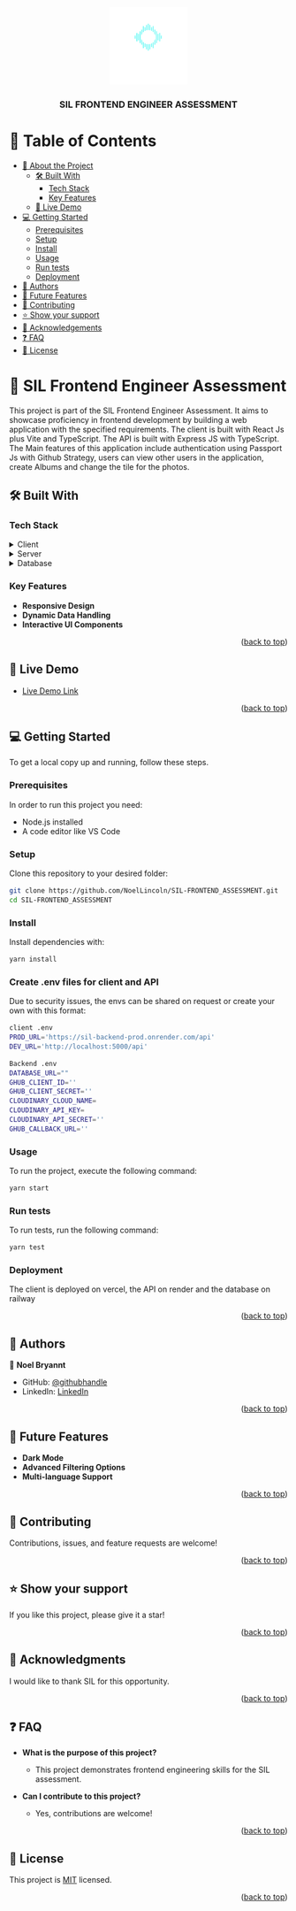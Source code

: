 
<a name="readme-top"></a>

<div align="center">
  <img src="logo.png" alt="logo" width="140" height="auto" />
  <br/>
  <h3><b>SIL FRONTEND ENGINEER ASSESSMENT</b></h3>
</div>

<!-- TABLE OF CONTENTS -->

# 📗 Table of Contents

- [📖 About the Project](#about-project)
  - [🛠 Built With](#built-with)
    - [Tech Stack](#tech-stack)
    - [Key Features](#key-features)
  - [🚀 Live Demo](#live-demo)
- [💻 Getting Started](#getting-started)
  - [Prerequisites](#prerequisites)
  - [Setup](#setup)
  - [Install](#install)
  - [Usage](#usage)
  - [Run tests](#run-tests)
  - [Deployment](#deployment)
- [👥 Authors](#authors)
- [🔭 Future Features](#future-features)
- [🤝 Contributing](#contributing)
- [⭐️ Show your support](#support)
- [🙏 Acknowledgements](#acknowledgements)
- [❓ FAQ](#faq)
- [📝 License](#license)

<!-- PROJECT DESCRIPTION -->

# 📖 SIL Frontend Engineer Assessment <a name="about-project"></a>

This project is part of the SIL Frontend Engineer Assessment. It aims to showcase proficiency in frontend development by building a web application with the specified requirements.
The client is built with React Js plus Vite and TypeScript. The API is built with Express JS with TypeScript. 
The Main features of this application include authentication using Passport Js with Github Strategy, users can view other users in the application, create Albums and change the tile for the photos.

## 🛠 Built With <a name="built-with"></a>

### Tech Stack <a name="tech-stack"></a>

<details>
  <summary>Client</summary>
  <ul>
    <li><a href="https://reactjs.org/">React.js</a></li>
    <li><a href="https://typescriptlang.org/">TypeScript.</a></li>

  </ul>
</details>

<details>
  <summary>Server</summary>
  <ul>
    <li><a href="https://expressjs.com/">Express.js</a></li>
    <li><a href="https://typescriptlang.org/">TypeScript.</a></li>
  </ul>
</details>

<details>
<summary>Database</summary>
  <ul>
    <li><a href="https://www.postgresql.org/">PostgreSQL</a></li>
  </ul>
</details>

### Key Features <a name="key-features"></a>

- **Responsive Design**
- **Dynamic Data Handling**
- **Interactive UI Components**

<p align="right">(<a href="#readme-top">back to top</a>)</p>

<!-- LIVE DEMO -->

## 🚀 Live Demo <a name="live-demo"></a>

- [Live Demo Link](https://sil-frontend.vercel.app)

<p align="right">(<a href="#readme-top">back to top</a>)</p>

<!-- GETTING STARTED -->

## 💻 Getting Started <a name="getting-started"></a>

To get a local copy up and running, follow these steps.

### Prerequisites

In order to run this project you need:
- Node.js installed
- A code editor like VS Code

### Setup

Clone this repository to your desired folder:

```sh
git clone https://github.com/NoelLincoln/SIL-FRONTEND_ASSESSMENT.git
cd SIL-FRONTEND_ASSESSMENT
```

### Install

Install dependencies with:

```sh
yarn install
```

### Create .env files for client and API
Due to security issues, the envs can be shared on request or create your own with this format:
 
 ```sh
client .env
PROD_URL='https://sil-backend-prod.onrender.com/api'
DEV_URL='http://localhost:5000/api'
```

```sh
Backend .env
DATABASE_URL=""
GHUB_CLIENT_ID=''
GHUB_CLIENT_SECRET=''
CLOUDINARY_CLOUD_NAME=
CLOUDINARY_API_KEY=
CLOUDINARY_API_SECRET=''
GHUB_CALLBACK_URL=''
```


### Usage

To run the project, execute the following command:

```sh
yarn start
```

### Run tests

To run tests, run the following command:

```sh
yarn test
```

### Deployment

The client is deployed on vercel, the API on render and the database on railway

<p align="right">(<a href="#readme-top">back to top</a>)</p>

<!-- AUTHORS -->

## 👥 Authors <a name="authors"></a>

👤 **Noel Bryannt**

- GitHub: [@githubhandle](https://github.com/NoelLincoln)
- LinkedIn: [LinkedIn](https://www.linkedin.com/in/noel-bryant/)

<p align="right">(<a href="#readme-top">back to top</a>)</p>

<!-- FUTURE FEATURES -->

## 🔭 Future Features <a name="future-features"></a>

- **Dark Mode**
- **Advanced Filtering Options**
- **Multi-language Support**

<p align="right">(<a href="#readme-top">back to top</a>)</p>

<!-- CONTRIBUTING -->

## 🤝 Contributing <a name="contributing"></a>

Contributions, issues, and feature requests are welcome!

<p align="right">(<a href="#readme-top">back to top</a>)</p>

<!-- SUPPORT -->

## ⭐️ Show your support <a name="support"></a>

If you like this project, please give it a star!

<p align="right">(<a href="#readme-top">back to top</a>)</p>

<!-- ACKNOWLEDGEMENTS -->

## 🙏 Acknowledgments <a name="acknowledgements"></a>

I would like to thank SIL for this opportunity.

<p align="right">(<a href="#readme-top">back to top</a>)</p>

<!-- FAQ -->

## ❓ FAQ <a name="faq"></a>

- **What is the purpose of this project?**
  - This project demonstrates frontend engineering skills for the SIL assessment.

- **Can I contribute to this project?**
  - Yes, contributions are welcome!

<p align="right">(<a href="#readme-top">back to top</a>)</p>

<!-- LICENSE -->

## 📝 License <a name="license"></a>

This project is [MIT](./LICENSE) licensed.

<p align="right">(<a href="#readme-top">back to top</a>)</p>
